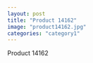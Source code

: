 ```yaml
---
layout: post
title: "Product 14162"
image: "product14162.jpg"
categories: "category1"
---
```

Product 14162
